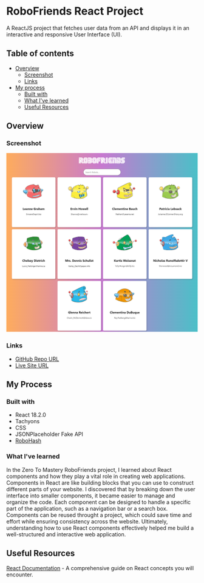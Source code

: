# RoboFriends React Project

A ReactJS project that fetches user data from an API and displays it in an interactive and responsive User Interface (UI).



## Table of contents
- [Overview](#overview)
  - [Screenshot](#screenshot)
  - [Links](#links)
- [My process](#my-process)
  - [Built with](#built-with)
  - [What I've learned](#what-i-learned)
  - [Useful Resources](#useful-resources)
## Overview
### Screenshot

![RoboFriends Project](https://github.com/adrvnc/learn-react-robofriends-project/blob/gh-pages/react-robofriends-project.png)
### Links

- [GitHub Repo URL](https://github.com/adrvnc/learn-react-robofriends-project)
- [Live Site URL](https://adrvnc.github.io/learn-react-robofriends-project/)
## My Process
### Built with 

- React 18.2.0 
- Tachyons 
- CSS 
- JSONPlaceholder Fake API
- [RoboHash](https://robohash.org/)

### What I've learned 

In the Zero To Mastery RoboFriends project, I learned about React components and how they play a vital role in creating web applications. Components in React are like building blocks that you can use to construct different parts of your website. I discovered that by breaking down the user interface into smaller components, it became easier to manage and organize the code. Each component can be designed to handle a specific part of the application, such as a navigation bar or a search box. Components can be reused throught a project, which could save time and effort while ensuring consistency across the website. Ultimately, understanding how to use React components effectively helped me build a well-structured and interactive web application.
## Useful Resources 
[React Documentation](https://react.dev/learn) - A comprehensive guide on React concepts you will encounter. 

